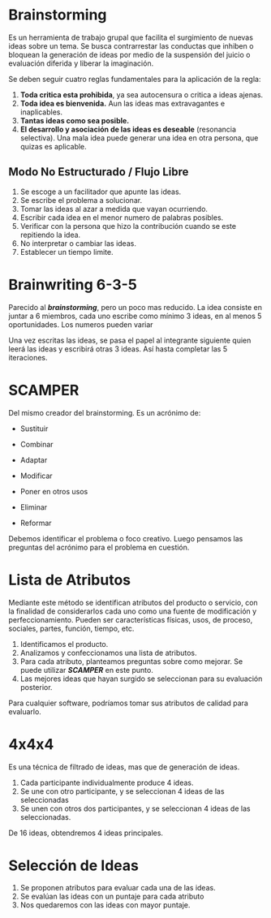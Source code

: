 # Brainstorming

Es un herramienta de trabajo grupal que facilita el surgimiento de nuevas ideas sobre un tema. Se busca contrarrestar las conductas que inhiben o bloquean la generación de ideas por medio de la suspensión del juicio o evaluación diferida y liberar la imaginación.

Se deben seguir cuatro reglas fundamentales para la aplicación de la regla:

1. **Toda critica esta prohibida**, ya sea autocensura o critica a ideas ajenas.
2. **Toda idea es bienvenida.** Aun las ideas mas extravagantes e inaplicables. 
3. **Tantas ideas como sea posible.**
4. **El desarrollo y asociación de las ideas es deseable** (resonancia selectiva). Una mala idea puede generar una idea en otra persona, que quizas es aplicable.

## Modo No Estructurado / Flujo Libre

1. Se escoge a un facilitador que apunte las ideas.
2. Se escribe el problema a solucionar.
3. Tomar las ideas al azar a medida que vayan ocurriendo.
4. Escribir cada idea en el menor numero de palabras posibles.
5. Verificar con la persona que hizo la contribución cuando se este repitiendo la idea.
6. No interpretar o cambiar las ideas.
7. Establecer un tiempo limite.

# Brainwriting 6-3-5

Parecido al ***brainstorming***, pero un poco mas reducido. La idea consiste en juntar a 6 miembros, cada uno escribe como mínimo 3 ideas, en al menos 5 oportunidades. Los numeros pueden variar

Una vez escritas las ideas, se pasa el papel al integrante siguiente quien leerá las ideas y escribirá otras 3 ideas. Así hasta completar las 5 iteraciones.

# SCAMPER

Del mismo creador del brainstorming. Es un acrónimo de:

- Sustituir
- Combinar
- Adaptar
- Modificar

- Poner en otros usos
- Eliminar
- Reformar

Debemos identificar el problema o foco creativo. Luego pensamos las preguntas del acrónimo para el problema en cuestión.

# Lista de Atributos

Mediante este método se identifican atributos del producto o servicio, con la finalidad de considerarlos cada uno como una fuente de modificación y perfeccionamiento. Pueden ser características físicas, usos, de proceso, sociales, partes, función, tiempo, etc.

1. Identificamos el producto.
2. Analizamos y confeccionamos una lista de atributos.
3. Para cada atributo, planteamos preguntas sobre como mejorar. Se puede utilizar ***SCAMPER*** en este punto.
4. Las mejores ideas que hayan surgido se seleccionan para su evaluación posterior.

Para cualquier software, podríamos tomar sus atributos de calidad para evaluarlo.

# 4x4x4

Es una técnica de filtrado de ideas, mas que de generación de ideas.

1. Cada participante individualmente produce 4 ideas.
2. Se une con otro participante, y se seleccionan 4 ideas de las seleccionadas
3. Se unen con otros dos participantes, y se seleccionan 4 ideas de las seleccionadas.

De 16 ideas, obtendremos 4 ideas principales.

# Selección de Ideas

1. Se proponen atributos para evaluar cada una de las ideas.
2. Se evalúan las ideas con un puntaje para cada atributo
3. Nos quedaremos con las ideas con mayor puntaje.